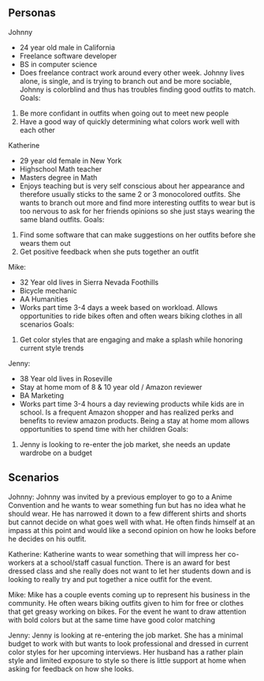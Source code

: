 ## Personas
Johnny 
  * 24 year old male in California
  * Freelance software developer
  * BS in computer science
  * Does freelance contract work around every other week. Johnny lives alone, is single, and is trying to branch out and be more sociable, Johnny is colorblind and 
    thus has troubles finding good outfits to match.
Goals:
  1. Be more confidant in outfits when going out to meet new people
  2. Have a good way of quickly determining what colors work well with each other

Katherine
  * 29 year old female in New York
  * Highschool Math teacher
  * Masters degree in Math
  * Enjoys teaching but is very self conscious about her appearance and therefore usually sticks to the same 2 or 3 monocolored outfits. She wants to branch out more     and find more interesting outfits to wear but is too nervous to ask for her friends opinions so she just stays wearing the same bland outfits.
Goals:
  1. Find some software that can make suggestions on her outfits before she wears them out
  2. Get positive feedback when she puts together an outfit

Mike:
  * 32 Year old lives in Sierra Nevada Foothills
  * Bicycle mechanic
  * AA  Humanities
  * Works part time 3-4 days a week based on workload. Allows opportunities to ride bikes often and often wears biking clothes in all scenarios
Goals:
  1. Get color styles that are engaging and make a splash while honoring current style trends

Jenny:
  * 38 Year old lives in Roseville
  * Stay at home mom of 8 & 10 year old / Amazon reviewer
  * BA Marketing
  * Works part time 3-4 hours a day reviewing products while kids are in school. Is a frequent Amazon shopper and has realized perks and benefits to review amazon        products. Being a stay at home mom allows opportunities to spend time with her children 
Goals:
  1. Jenny is looking to re-enter the job market, she needs an update wardrobe on a budget


## Scenarios
Johnny: Johnny was invited by a previous employer to go to a Anime Convention and he wants to wear something fun but has no idea what he should wear. He has narrowed it down to a few different shirts and shorts but cannot decide on what goes well with what. He often finds himself at an impass at this point and would like a second opinion on how he looks before he decides on his outfit.

Katherine: Katherine wants to wear something that will impress her co-workers at a school/staff casual function. There is an award for best dressed class and she really does not want to let her students down and is looking to really try and put together a nice outfit for the event.

Mike: Mike has a couple events coming up to represent his business in the community. He often wears biking outfits given to him for free or clothes that get greasy working on bikes. For the event he want to draw attention with bold colors but at the same time have good color matching   

Jenny: Jenny is looking at re-entering the job market. She has a minimal budget to work with but wants to look professional and dressed in current color styles for her upcoming interviews. Her husband has a rather plain style and limited exposure to style so there is little support at home when asking for feedback on how she looks.
